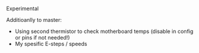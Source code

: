 Experimental

Additioanlly to master:

* Using second thermistor to check motherboard temps (disable in config or pins if not needed!)
* My spesific E-steps / speeds 